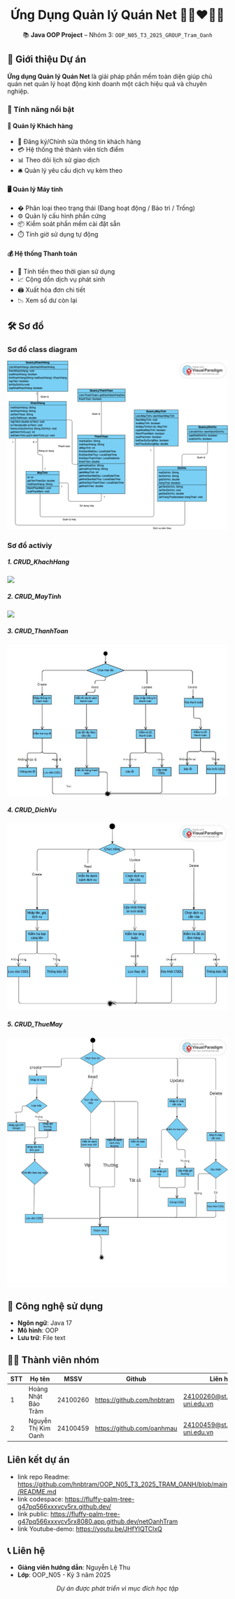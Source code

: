 

<h1 align="center">Ứng Dụng Quản lý Quán Net 👩🏻‍❤️‍👩🏻 </h1>

<p align="center">
  📚 <strong>Java OOP Project</strong> – Nhóm 3: <code>OOP_N05_T3_2025_GROUP_Tram_Oanh</code><br>


## 📍 Giới thiệu Dự án

**Ứng dụng Quản lý Quán Net** là giải pháp phần mềm toàn diện giúp chủ quán net quản lý hoạt động kinh doanh một cách hiệu quả và chuyên nghiệp.

### 🌟 Tính năng nổi bật


#### 👤 Quản lý Khách hàng
- 📝 Đăng ký/Chỉnh sửa thông tin khách hàng
- 💳 Hệ thống thẻ thành viên tích điểm
- 📊 Theo dõi lịch sử giao dịch
- 🛎️ Quản lý yêu cầu dịch vụ kèm theo

#### 🖥️ Quản lý Máy tính
- � Phân loại theo trạng thái (Đang hoạt động / Bảo trì / Trống)
- ⚙️ Quản lý cấu hình phần cứng
- 📦 Kiểm soát phần mềm cài đặt sẵn
- ⏱️ Tính giờ sử dụng tự động

#### 💰 Hệ thống Thanh toán
- 🧮 Tính tiền theo thời gian sử dụng
- 📈 Cộng dồn dịch vụ phát sinh
- 🖨️ Xuất hóa đơn chi tiết
- 📉 Xem số dư còn lại

## 🛠️ Sơ đồ

### Sơ đồ class diagram
<img src = "picture/lop.png">

### Sơ đồ activiy
##### 1. CRUD_KhachHang
<img src = "picture/khách.png">

##### 2. CRUD_MayTinh
<img src ="picture/máy 1.png">

##### 3. CRUD_ThanhToan
<img src ="picture/thanhtoan.jpg"> 

##### 4. CRUD_DichVu
<img src ="picture/dichvu.jpg"> 

##### 5. CRUD_ThueMay
<img src ="picture/thuemay.jpg">

## 🚀 Công nghệ sử dụng
- **Ngôn ngữ**: Java 17
- **Mô hình**: OOP 
- **Lưu trữ**: File text 

## 👩‍💻 Thành viên nhóm
| STT | Họ tên | MSSV | Github | Liên hệ |
|-----|--------|------|---------|-----------|
| 1 | Hoàng Nhật Bảo Trâm | 24100260 | https://github.com/hnbtram | 24100260@st.phenikaa-uni.edu.vn |
| 2 | Nguyễn Thị Kim Oanh | 24100459 | https://github.com/oanhmau | 24100459@st.phenikaa-uni.edu.vn |

## Liên kết dự án
- link repo Readme: https://github.com/hnbtram/OOP_N05_T3_2025_TRAM_OANH/blob/main/README.md
- link codespace: https://fluffy-palm-tree-g47pq566xxxvcv5rx.github.dev/
- link public: https://fluffy-palm-tree-g47pq566xxxvcv5rx8080.app.github.dev/netOanhTram
- link Youtube-demo: https://youtu.be/JHfYlQTClxQ

## 📞 Liên hệ
- **Giảng viên hướng dẫn**: Nguyễn Lệ Thu
- **Lớp**: OOP_N05 - Kỳ 3 năm 2025

<p align="center">
  <em>Dự án được phát triển vì mục đích học tập</em>
</p>
